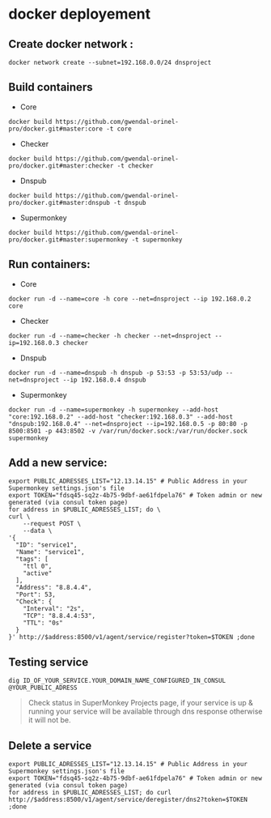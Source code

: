 # docker deployement

## Create docker network :
```
docker network create --subnet=192.168.0.0/24 dnsproject
```

## Build containers
- Core
```
docker build https://github.com/gwendal-orinel-pro/docker.git#master:core -t core
```

- Checker
```
docker build https://github.com/gwendal-orinel-pro/docker.git#master:checker -t checker
```

- Dnspub
```
docker build https://github.com/gwendal-orinel-pro/docker.git#master:dnspub -t dnspub
```

- Supermonkey
```
docker build https://github.com/gwendal-orinel-pro/docker.git#master:supermonkey -t supermonkey
```

## Run containers:
- Core
```
docker run -d --name=core -h core --net=dnsproject --ip 192.168.0.2 core
```

- Checker
```
docker run -d --name=checker -h checker --net=dnsproject --ip=192.168.0.3 checker
```

- Dnspub
```
docker run -d --name=dnspub -h dnspub -p 53:53 -p 53:53/udp --net=dnsproject --ip 192.168.0.4 dnspub
```

- Supermonkey
```
docker run -d --name=supermonkey -h supermonkey --add-host "core:192.168.0.2" --add-host "checker:192.168.0.3" --add-host "dnspub:192.168.0.4" --net=dnsproject --ip=192.168.0.5 -p 80:80 -p 8500:8501 -p 443:8502 -v /var/run/docker.sock:/var/run/docker.sock supermonkey
```

## Add a new service:
```
export PUBLIC_ADRESSES_LIST="12.13.14.15" # Public Address in your Supermonkey settings.json's file
export TOKEN="fdsq45-sq2z-4b75-9dbf-ae61fdpela76" # Token admin or new generated (via consul token page)
for address in $PUBLIC_ADRESSES_LIST; do \
curl \
    --request POST \
    --data \
'{
  "ID": "service1",
  "Name": "service1",
  "tags": [
    "ttl 0",
	"active"
  ],
  "Address": "8.8.4.4",
  "Port": 53,
  "Check": {
    "Interval": "2s",
	"TCP": "8.8.4.4:53",
	"TTL": "0s"
  }
}' http://$address:8500/v1/agent/service/register?token=$TOKEN ;done
```

## Testing service
`dig ID_OF_YOUR_SERVICE.YOUR_DOMAIN_NAME_CONFIGURED_IN_CONSUL @YOUR_PUBLIC_ADRESS`
> Check status in SuperMonkey Projects page, if your service is up & running your service will be available through dns response otherwise it will not be.

## Delete a service
```
export PUBLIC_ADRESSES_LIST="12.13.14.15" # Public Address in your Supermonkey settings.json's file
export TOKEN="fdsq45-sq2z-4b75-9dbf-ae61fdpela76" # Token admin or new generated (via consul token page)
for address in $PUBLIC_ADRESSES_LIST; do curl http://$address:8500/v1/agent/service/deregister/dns2?token=$TOKEN ;done
```
